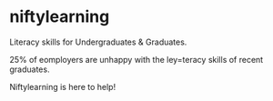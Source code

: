 # niftylearning
Literacy skills for Undergraduates & Graduates.

25% of eomployers are unhappy with the ley=teracy skills of recent graduates.

Niftylearning is here to help!

